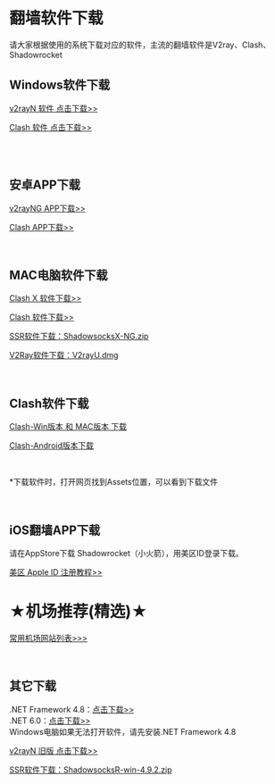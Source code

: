<h1>翻墙软件下载</h1>
<p>请大家根据使用的系统下载对应的软件，主流的翻墙软件是V2ray、Clash、Shadowrocket<br>

<h2>Windows软件下载</h2>
<p><a href="https://github.com/2dust/v2rayN/releases/download/6.23/zz_v2rayN-With-Core-SelfContained.7z" target="_blank">v2rayN 软件 点击下载>></a></p>
<p><a href="https://github.com/eujc/rj/releases/download/clash/Clash-win.zip" target="_blank">Clash 软件 点击下载&gt;&gt;</a></p>

<br>
<br>
<h2>安卓APP下载</h2>
<P><a href="https://github.com/2dust/v2rayNG/releases/download/1.8.5/v2rayNG_1.8.5.apk" target="_blank">v2rayNG APP下载>></a></P>
<P><a href="https://github.com/eujc/rj/releases/download/clash/Clash-Android.apk" target="_blank">Clash APP下载>></a></P>
<br>
<h2>MAC电脑软件下载</h2>
<P><a href="https://github.com/eujc/rj/releases/download/ClashX/ClashX.dmg" target="_blank">Clash X 软件下载>></a></P>
<P><a href="https://github.com/eujc/rj/releases/download/clash/Clash-mac.zip" target="_blank">Clash 软件下载>></a></P>
<P><a href="https://github.com/qinyuhang/ShadowsocksX-NG-R/releases/download/1.4.4-r8/ShadowsocksX-NG-R8.dmg" target="_blank">SSR软件下载：ShadowsocksX-NG.zip</a></P>
<P><a href="https://github.com/yanue/V2rayU/releases" target="_blank">V2Ray软件下载：V2rayU.dmg</a></P>
<br>
<h2>Clash软件下载</h2>
<P><a href="https://github.com/eujc/rj/releases/download/ClashX/Clash.for.Windows-0.20.39-win.7z" target="_blank">Clash-Win版本 和 MAC版本 下载</a></P>
<P><a href="https://github.com/eujc/rj/releases/download/clash/Clash-Android.apk" target="_blank">Clash-Android版本下载</a></P>
<br>
<p>*下载软件时，打开网页找到Assets位置，可以看到下载文件</p><br>
<h2>iOS翻墙APP下载</h2>
<P>请在AppStore下载 Shadowrocket（小火箭），用美区ID登录下载。</P>
<a href="https://github.com/kjfx/AppleID" target="_blank">美区 Apple ID 注册教程>></a>
<br>

<h1>★机场推荐(精选)★</h1>
<P><a href="https://github.com/kjfx/kjfx" target="_blank">常用机场网站列表&gt;&gt;&gt;</a></P>
<br>

</p>

<h2>其它下载</h2>
.NET Framework 4.8：<a href="https://dotnet.microsoft.com/zh-cn/download/dotnet-framework/thank-you/net48-web-installer" target="_blank">点击下载>></a><br>
.NET 6.0：<a href="https://dotnet.microsoft.com/zh-cn/download/dotnet/thank-you/runtime-desktop-6.0.20-windows-x64-installer" target="_blank">点击下载>></a><br>
Windows电脑如果无法打开软件，请先安装.NET Framework 4.8<br>
<p><a href="https://github.com/2dust/v2rayN/releases/download/5.39/v2rayN-Core.zip" target="_blank">v2rayN 旧版 点击下载>></a></p>
<p><a href="https://github.com/shadowsocksrr/shadowsocksr-csharp/releases" target="_blank">SSR软件下载：ShadowsocksR-win-4.9.2.zip</a></p>
